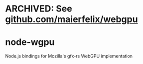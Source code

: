 # ARCHIVED: See [github.com/maierfelix/webgpu](https://github.com/maierfelix/webgpu)

# node-wgpu
Node.js bindings for Mozilla's gfx-rs WebGPU implementation
